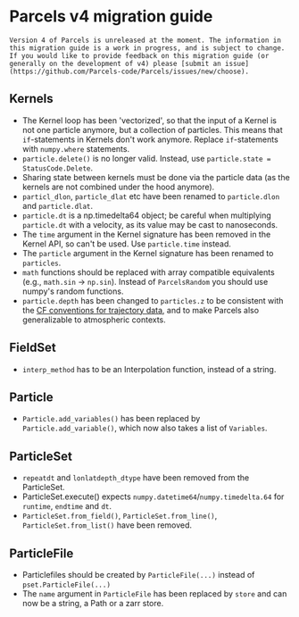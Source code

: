 # Parcels v4 migration guide

```{warning}
Version 4 of Parcels is unreleased at the moment. The information in this migration guide is a work in progress, and is subject to change. If you would like to provide feedback on this migration guide (or generally on the development of v4) please [submit an issue](https://github.com/Parcels-code/Parcels/issues/new/choose).
```

## Kernels

- The Kernel loop has been 'vectorized', so that the input of a Kernel is not one particle anymore, but a collection of particles. This means that `if`-statements in Kernels don't work anymore. Replace `if`-statements with `numpy.where` statements.
- `particle.delete()` is no longer valid. Instead, use `particle.state = StatusCode.Delete`.
- Sharing state between kernels must be done via the particle data (as the kernels are not combined under the hood anymore).
- `particl_dlon`, `particle_dlat` etc have been renamed to `particle.dlon` and `particle.dlat`.
- `particle.dt` is a np.timedelta64 object; be careful when multiplying `particle.dt` with a velocity, as its value may be cast to nanoseconds.
- The `time` argument in the Kernel signature has been removed in the Kernel API, so can't be used. Use `particle.time` instead.
- The `particle` argument in the Kernel signature has been renamed to `particles`.
- `math` functions should be replaced with array compatible equivalents (e.g., `math.sin` -> `np.sin`). Instead of `ParcelsRandom` you should use numpy's random functions.
- `particle.depth` has been changed to `particles.z` to be consistent with the [CF conventions for trajectory data](https://cfconventions.org/cf-conventions/cf-conventions.html#trajectory-data), and to make Parcels also generalizable to atmospheric contexts.

## FieldSet

- `interp_method` has to be an Interpolation function, instead of a string.

## Particle

- `Particle.add_variables()` has been replaced by `Particle.add_variable()`, which now also takes a list of `Variables`.

## ParticleSet

- `repeatdt` and `lonlatdepth_dtype` have been removed from the ParticleSet.
- ParticleSet.execute() expects `numpy.datetime64`/`numpy.timedelta.64` for `runtime`, `endtime` and `dt`.
- `ParticleSet.from_field()`, `ParticleSet.from_line()`, `ParticleSet.from_list()` have been removed.

## ParticleFile

- Particlefiles should be created by `ParticleFile(...)` instead of `pset.ParticleFile(...)`
- The `name` argument in `ParticleFile` has been replaced by `store` and can now be a string, a Path or a zarr store.
